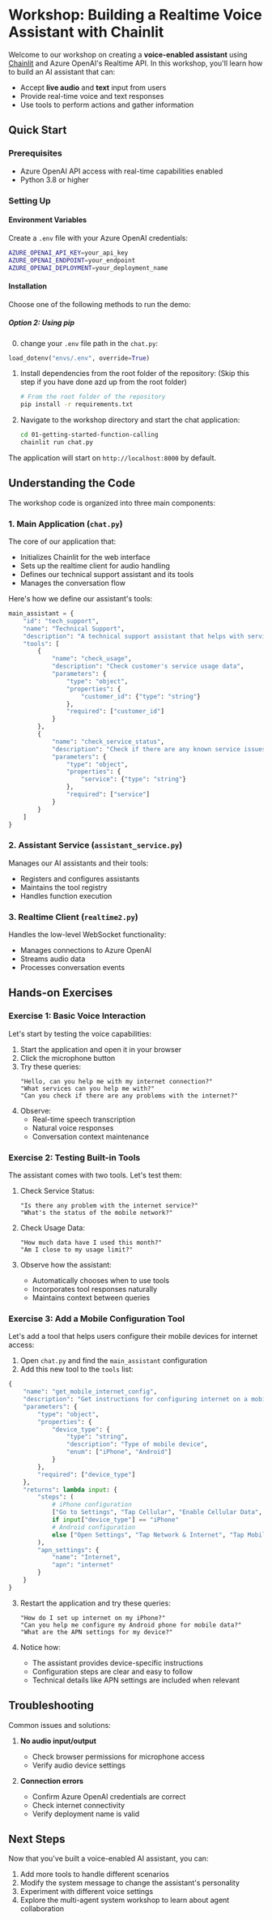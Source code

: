 # Workshop: Building a Realtime Voice Assistant with Chainlit

Welcome to our workshop on creating a **voice-enabled assistant** using [Chainlit](https://docs.chainlit.io/) and Azure OpenAI's Realtime API. In this workshop, you'll learn how to build an AI assistant that can:
- Accept **live audio** and **text** input from users
- Provide real-time voice and text responses
- Use tools to perform actions and gather information

## Quick Start

### Prerequisites
- Azure OpenAI API access with real-time capabilities enabled
- Python 3.8 or higher

### Setting Up

#### Environment Variables
Create a `.env` file with your Azure OpenAI credentials:
```bash
AZURE_OPENAI_API_KEY=your_api_key
AZURE_OPENAI_ENDPOINT=your_endpoint
AZURE_OPENAI_DEPLOYMENT=your_deployment_name
```

#### Installation

Choose one of the following methods to run the demo:

<!--
##### Option 1: Using uv (Recommended)
[uv](https://github.com/astral-sh/uv) is a fast Python package installer and runner. If you haven't installed it yet:
```bash
curl -LsSf https://astral.sh/uv/install.sh | sh
```

Then navigate to the workshop directory and run the chat application:
```bash
cd 01-getting-started-function-calling
uv run chainlit run chat.py
```
-->

##### Option 2: Using pip
0. change your `.env` file path in the `chat.py`:
```python
load_dotenv("envs/.env", override=True)
```

1. Install dependencies from the root folder of the repository: (Skip this step if you have done azd up from the root folder)
   ```bash
   # From the root folder of the repository
   pip install -r requirements.txt
   ```

2. Navigate to the workshop directory and start the chat application:
   ```bash
   cd 01-getting-started-function-calling
   chainlit run chat.py
   ```

The application will start on `http://localhost:8000` by default.

## Understanding the Code

The workshop code is organized into three main components:

### 1. Main Application (`chat.py`)
The core of our application that:
- Initializes Chainlit for the web interface
- Sets up the realtime client for audio handling
- Defines our technical support assistant and its tools
- Manages the conversation flow

Here's how we define our assistant's tools:
```python
main_assistant = {
    "id": "tech_support",
    "name": "Technical Support",
    "description": "A technical support assistant that helps with service issues.",
    "tools": [
        {
            "name": "check_usage",
            "description": "Check customer's service usage data",
            "parameters": {
                "type": "object",
                "properties": {
                    "customer_id": {"type": "string"}
                },
                "required": ["customer_id"]
            }
        },
        {
            "name": "check_service_status",
            "description": "Check if there are any known service issues",
            "parameters": {
                "type": "object",
                "properties": {
                    "service": {"type": "string"}
                },
                "required": ["service"]
            }
        }
    ]
}
```

### 2. Assistant Service (`assistant_service.py`)
Manages our AI assistants and their tools:
- Registers and configures assistants
- Maintains the tool registry
- Handles function execution

### 3. Realtime Client (`realtime2.py`)
Handles the low-level WebSocket functionality:
- Manages connections to Azure OpenAI
- Streams audio data
- Processes conversation events

## Hands-on Exercises

### Exercise 1: Basic Voice Interaction
Let's start by testing the voice capabilities:

1. Start the application and open it in your browser
2. Click the microphone button
3. Try these queries:
   ```
   "Hello, can you help me with my internet connection?"
   "What services can you help me with?"
   "Can you check if there are any problems with the internet?"
   ```
4. Observe:
   - Real-time speech transcription
   - Natural voice responses
   - Conversation context maintenance

### Exercise 2: Testing Built-in Tools
The assistant comes with two tools. Let's test them:

1. Check Service Status:
   ```
   "Is there any problem with the internet service?"
   "What's the status of the mobile network?"
   ```

2. Check Usage Data:
   ```
   "How much data have I used this month?"
   "Am I close to my usage limit?"
   ```

3. Observe how the assistant:
   - Automatically chooses when to use tools
   - Incorporates tool responses naturally
   - Maintains context between queries

### Exercise 3: Add a Mobile Configuration Tool
Let's add a tool that helps users configure their mobile devices for internet access:

1. Open `chat.py` and find the `main_assistant` configuration
2. Add this new tool to the `tools` list:
```python
{
    "name": "get_mobile_internet_config",
    "description": "Get instructions for configuring internet on a mobile device",
    "parameters": {
        "type": "object",
        "properties": {
            "device_type": {
                "type": "string",
                "description": "Type of mobile device",
                "enum": ["iPhone", "Android"]
            }
        },
        "required": ["device_type"]
    },
    "returns": lambda input: {
        "steps": (
            # iPhone configuration
            ["Go to Settings", "Tap Cellular", "Enable Cellular Data", "Tap Cellular Data Options", "Enable 5G (if available)"]
            if input["device_type"] == "iPhone"
            # Android configuration
            else ["Open Settings", "Tap Network & Internet", "Tap Mobile Network", "Enable Mobile Data", "Select Preferred Network Type"]
        ),
        "apn_settings": {
            "name": "Internet",
            "apn": "internet"
        }
    }
}
```

3. Restart the application and try these queries:
   ```
   "How do I set up internet on my iPhone?"
   "Can you help me configure my Android phone for mobile data?"
   "What are the APN settings for my device?"
   ```

4. Notice how:
   - The assistant provides device-specific instructions
   - Configuration steps are clear and easy to follow
   - Technical details like APN settings are included when relevant

## Troubleshooting

Common issues and solutions:

1. **No audio input/output**
   - Check browser permissions for microphone access
   - Verify audio device settings

2. **Connection errors**
   - Confirm Azure OpenAI credentials are correct
   - Check internet connectivity
   - Verify deployment name is valid

## Next Steps

Now that you've built a voice-enabled AI assistant, you can:
1. Add more tools to handle different scenarios
2. Modify the system message to change the assistant's personality
3. Experiment with different voice settings
4. Explore the multi-agent system workshop to learn about agent collaboration
